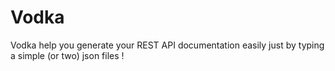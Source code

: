# Vodka
Vodka help you generate your REST API documentation easily just by typing a simple (or two) json files !
